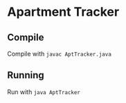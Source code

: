 # Apartment Tracker

## Compile
Compile with ``javac AptTracker.java``

## Running
Run with ``java AptTracker``